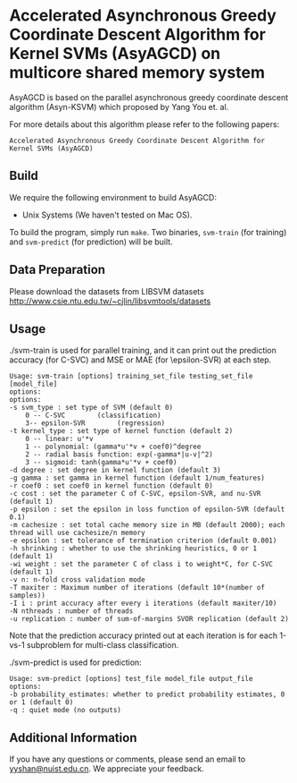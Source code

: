 
Accelerated Asynchronous Greedy Coordinate Descent Algorithm for Kernel SVMs (AsyAGCD) on multicore shared memory system
========================

AsyAGCD is based on the parallel asynchronous greedy coordinate descent algorithm (Asyn-KSVM) which proposed by Yang You et. al. 

For more details about this algorithm please refer to the following papers:
```
Accelerated Asynchronous Greedy Coordinate Descent Algorithm for Kernel SVMs (AsyAGCD) 
```
Build
---------------

We require the following environment to build AsyAGCD:

- Unix Systems (We haven't tested on Mac OS). 

To build the program, simply run `make`. Two binaries, `svm-train` (for training) 
and `svm-predict` (for prediction) will be built.  

Data Preparation 
----------------

Please download the datasets from LIBSVM datasets
http://www.csie.ntu.edu.tw/~cjlin/libsvmtools/datasets

Usage
----------------

./svm-train is used for parallel training, and it can print out the prediction 
accuracy (for C-SVC) and MSE or MAE (for \epsilon-SVR) at each step. 

```
Usage: svm-train [options] training_set_file testing_set_file [model_file]
options:
options:
-s svm_type : set type of SVM (default 0)
    0 -- C-SVC        (classification)
    3-- epsilon-SVR        (regression)
-t kernel_type : set type of kernel function (default 2)
    0 -- linear: u'*v
    1 -- polynomial: (gamma*u'*v + coef0)^degree
    2 -- radial basis function: exp(-gamma*|u-v|^2)
    3 -- sigmoid: tanh(gamma*u'*v + coef0)
-d degree : set degree in kernel function (default 3)
-g gamma : set gamma in kernel function (default 1/num_features)
-r coef0 : set coef0 in kernel function (default 0)
-c cost : set the parameter C of C-SVC, epsilon-SVR, and nu-SVR (default 1)
-p epsilon : set the epsilon in loss function of epsilon-SVR (default 0.1)
-m cachesize : set total cache memory size in MB (default 2000); each thread will use cachesize/n memory
-e epsilon : set tolerance of termination criterion (default 0.001)
-h shrinking : whether to use the shrinking heuristics, 0 or 1 (default 1)
-wi weight : set the parameter C of class i to weight*C, for C-SVC (default 1)
-v n: n-fold cross validation mode
-T maxiter : Maximum number of iterations (default 10*(number of samples))
-I i : print accuracy after every i iterations (default maxiter/10)
-N nthreads : number of threads
-u replication : number of sum-of-margins SVOR replication (default 2)

```

Note that the prediction accuracy printed out at each iteration is for each 
1-vs-1 subproblem for multi-class classification. 

./svm-predict is used for prediction: 
```
Usage: svm-predict [options] test_file model_file output_file
options:
-b probability_estimates: whether to predict probability estimates, 0 or 1 (default 0)
-q : quiet mode (no outputs)
```

Additional Information
----------------------

If you have any questions or comments, please send an email to yyshan@nuist.edu.cn. We appreciate your feedback.


